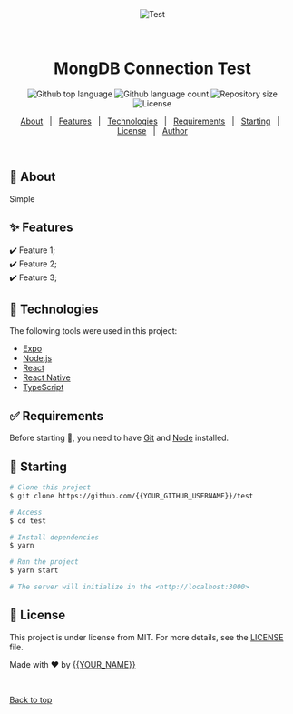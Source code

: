 <div align="center" id="top"> 
  <img src="./.github/app.gif" alt="Test" />

  &#xa0;

  <!-- <a href="https://test.netlify.app">Demo</a> -->
</div>

<h1 align="center">MongDB Connection Test</h1>

<p align="center">
  <img alt="Github top language" src="https://img.shields.io/github/languages/top/{{YOUR_GITHUB_USERNAME}}/test?color=56BEB8">

  <img alt="Github language count" src="https://img.shields.io/github/languages/count/{{YOUR_GITHUB_USERNAME}}/test?color=56BEB8">

  <img alt="Repository size" src="https://img.shields.io/github/repo-size/{{YOUR_GITHUB_USERNAME}}/test?color=56BEB8">

  <img alt="License" src="https://img.shields.io/github/license/{{YOUR_GITHUB_USERNAME}}/test?color=56BEB8">

  <!-- <img alt="Github issues" src="https://img.shields.io/github/issues/{{YOUR_GITHUB_USERNAME}}/test?color=56BEB8" /> -->

  <!-- <img alt="Github forks" src="https://img.shields.io/github/forks/{{YOUR_GITHUB_USERNAME}}/test?color=56BEB8" /> -->

  <!-- <img alt="Github stars" src="https://img.shields.io/github/stars/{{YOUR_GITHUB_USERNAME}}/test?color=56BEB8" /> -->
</p>

<!-- Status -->

<!-- <h4 align="center"> 
	🚧  Test 🚀 Under construction...  🚧
</h4> 

<hr> -->

<p align="center">
  <a href="#dart-about">About</a> &#xa0; | &#xa0; 
  <a href="#sparkles-features">Features</a> &#xa0; | &#xa0;
  <a href="#rocket-technologies">Technologies</a> &#xa0; | &#xa0;
  <a href="#white_check_mark-requirements">Requirements</a> &#xa0; | &#xa0;
  <a href="#checkered_flag-starting">Starting</a> &#xa0; | &#xa0;
  <a href="#memo-license">License</a> &#xa0; | &#xa0;
  <a href="https://github.com/{{YOUR_GITHUB_USERNAME}}" target="_blank">Author</a>
</p>

<br>

## :dart: About ##

Simple 

## :sparkles: Features ##

:heavy_check_mark: Feature 1;\
:heavy_check_mark: Feature 2;\
:heavy_check_mark: Feature 3;

## :rocket: Technologies ##

The following tools were used in this project:

- [Expo](https://expo.io/)
- [Node.js](https://nodejs.org/en/)
- [React](https://pt-br.reactjs.org/)
- [React Native](https://reactnative.dev/)
- [TypeScript](https://www.typescriptlang.org/)

## :white_check_mark: Requirements ##

Before starting :checkered_flag:, you need to have [Git](https://git-scm.com) and [Node](https://nodejs.org/en/) installed.

## :checkered_flag: Starting ##

```bash
# Clone this project
$ git clone https://github.com/{{YOUR_GITHUB_USERNAME}}/test

# Access
$ cd test

# Install dependencies
$ yarn

# Run the project
$ yarn start

# The server will initialize in the <http://localhost:3000>
```

## :memo: License ##

This project is under license from MIT. For more details, see the [LICENSE](LICENSE.md) file.


Made with :heart: by <a href="https://github.com/{{YOUR_GITHUB_USERNAME}}" target="_blank">{{YOUR_NAME}}</a>

&#xa0;

<a href="#top">Back to top</a>
